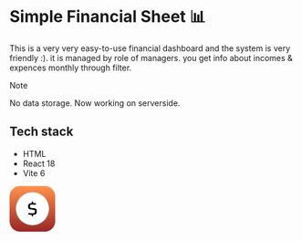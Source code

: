 # Simple Financial Sheet 📊

This is a very very easy-to-use financial dashboard and the system is very friendly :). it is managed by role of managers. you get info about incomes & expences monthly through filter.

> [!NOTE]
> No data storage. Now working on serverside.

## Tech stack
- HTML
- React 18
- Vite 6



<img src="./public/logo.svg" width="80"/>
